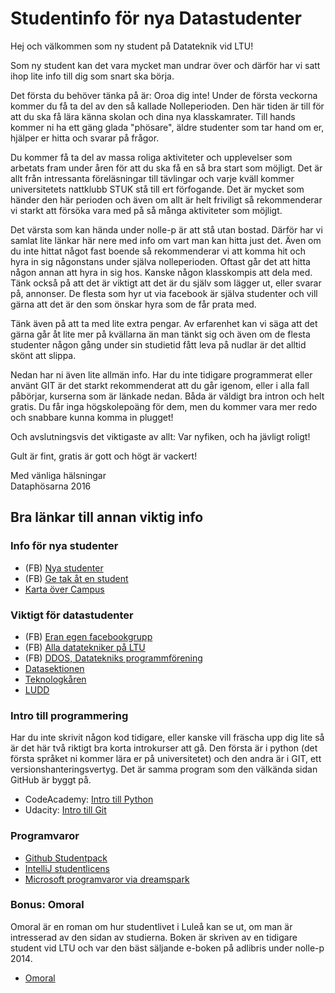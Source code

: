 # Studentinfo för nya Datastudenter #

  Hej och välkommen som ny student på Datateknik vid LTU!

  Som ny student kan det vara mycket man undrar över och därför har vi satt
  ihop lite info till dig som snart ska börja.

  Det första du behöver tänka på är: Oroa dig inte! Under de första veckorna
  kommer du få ta del av den så kallade Nolleperioden. Den här tiden är till
  för att du ska få lära känna skolan och dina nya klasskamrater. Till hands
  kommer ni ha ett gäng glada "phösare", äldre studenter som tar hand om er,
  hjälper er hitta och svarar på frågor.

  Du kommer få ta del av massa roliga aktiviteter och upplevelser som arbetats
  fram under åren för att du ska få en så bra start som möjligt. Det är allt
  från intressanta föreläsningar till tävlingar och varje kväll kommer
  universitetets nattklubb STUK stå till ert förfogande. Det är mycket som
  händer den här perioden och även om allt är helt friviligt så rekommenderar
  vi starkt att försöka vara med på så många aktiviteter som möjligt.

  Det värsta som kan hända under nolle-p är att stå utan bostad. Därför har vi
  samlat lite länkar här nere med info om vart man kan hitta just det. Även om
  du inte hittat något fast boende så rekommenderar vi att komma hit och hyra
  in sig någonstans under själva nolleperioden. Oftast går det att hitta någon
  annan att hyra in sig hos. Kanske någon klasskompis att dela med. Tänk också
  på att det är viktigt att det är du själv som lägger ut,
  eller svarar på, annonser. De flesta som hyr ut via facebook är själva studenter
  och vill gärna att det är den som önskar hyra som de får prata med.

  Tänk även på att ta med lite extra pengar. Av erfarenhet kan vi säga att det
  gärna går åt lite mer på kvällarna än man tänkt sig och även om de flesta
  studenter någon gång under sin studietid fått leva på nudlar är det alltid
  skönt att slippa.

  Nedan har ni även lite allmän info. Har du inte tidigare programmerat eller
  använt GIT är det starkt rekommenderat att du går igenom, eller i alla fall
  påbörjar, kurserna som är länkade nedan. Båda är väldigt bra intron och helt
  gratis. Du får inga högskolepoäng för dem, men du kommer vara mer redo och
  snabbare kunna komma in plugget!

  Och avslutningsvis det viktigaste av allt: Var nyfiken, och ha jävligt roligt!

  Gult är fint, gratis är gott och högt är vackert!


  Med vänliga hälsningar    
  Dataphösarna 2016

## Bra länkar till annan viktig info

### Info för nya studenter

  * (FB) [Nya studenter](https://www.facebook.com/groups/249379248513482/)
  * (FB) [Ge tak åt en student](https://www.facebook.com/groups/185241421543279/)
  * [Karta över Campus](http://www.ltu.se/maps/campusmap/)

### Viktigt för datastudenter

  * (FB) [Eran egen facebookgrupp](https://www.facebook.com/groups/datateknik16/)
  * (FB) [Alla datatekniker på LTU](https://www.facebook.com/groups/340801326035607/)
  * (FB) [DDOS, Datatekniks programmförening](https://www.facebook.com/LTUDDOS/)
  * [Datasektionen](http://www.datasektionen.com/)
  * [Teknologkåren](http://teknologkaren.se/)
  * [LUDD](http://www.ludd.ltu.se/w2/index.php/Main_Page)

### Intro till programmering

  Har du inte skrivit någon kod tidigare, eller kanske vill fräscha upp dig lite så är
  det här två riktigt bra korta introkurser att gå. Den första är i python (det första
  språket ni kommer lära er på universitetet) och den andra är i GIT, ett
  versionshanteringsvertyg. Det är samma program som den välkända sidan GitHub är byggt
  på.

  * CodeAcademy: [Intro till Python](https://www.codecademy.com/learn/python)
  * Udacity: [Intro till Git](https://www.udacity.com/course/how-to-use-git-and-github--ud775)

### Programvaror

  * [Github Studentpack](https://education.github.com/pack)
  * [IntelliJ studentlicens](http://www.jetbrains.com/student/)
  * [Microsoft programvaror via dreamspark](https://goo.gl/FjDuij)

### Bonus: Omoral

  Omoral är en roman om hur studentlivet i Luleå kan se ut, om man är intresserad av
  den sidan av studierna.
  Boken är skriven av en tidigare student vid LTU och var den bäst säljande e-boken
  på adlibris under nolle-p 2014.

  * [Omoral](http://www.omoral.com/)
